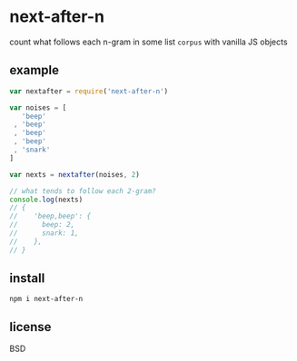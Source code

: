 # next-after-n

count what follows each n-gram in some list `corpus`
with vanilla JS objects

<!-- see [details.md](details.md). -->

<!-- (interested in contributing?) see [CONTRIBUTING.md](CONTRIBUTING.md). -->

## example

```javascript
var nextafter = require('next-after-n')

var noises = [
   'beep'
 , 'beep'
 , 'beep'
 , 'beep'
 , 'snark'
]

var nexts = nextafter(noises, 2)

// what tends to follow each 2-gram?
console.log(nexts)
// {
//    'beep,beep': {
//      beep: 2,
//      snark: 1,
//    },
// }
```

## install

```
npm i next-after-n
```

## license

BSD
